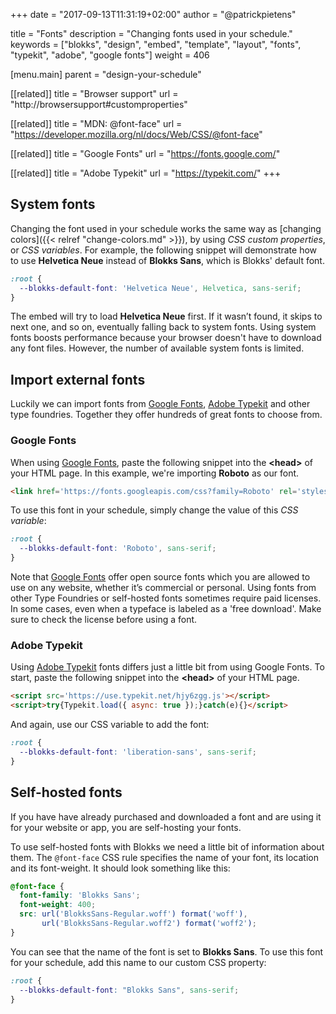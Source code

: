 +++
date            = "2017-09-13T11:31:19+02:00"
author          = "@patrickpietens"

title           = "Fonts"
description     = "Changing fonts used in your schedule."
keywords        = ["blokks", "design", "embed", "template", "layout", "fonts", "typekit", "adobe", "google fonts"]
weight          = 406

[menu.main]
parent          = "design-your-schedule"

[[related]]
title = "Browser support"
url = "http://browsersupport#customproperties"

[[related]]
title = "MDN: @font-face"
url = "https://developer.mozilla.org/nl/docs/Web/CSS/@font-face"

[[related]]
title = "Google Fonts"
url = "https://fonts.google.com/"

[[related]]
title = "Adobe Typekit"
url = "https://typekit.com/"
+++

## System fonts
Changing the font used in your schedule works the same way as [changing colors]({{< relref "change-colors.md" >}}), by using *CSS custom properties*, or *CSS variables*. For example, the following snippet will demonstrate how to use **Helvetica Neue** instead of **Blokks Sans**, which is Blokks' default font.

```css
:root {
  --blokks-default-font: 'Helvetica Neue', Helvetica, sans-serif;
}
```

The embed will try to load **Helvetica Neue** first. If it wasn’t found, it skips to next one, and so on, eventually falling back to system fonts. Using system fonts boosts performance because your browser doesn't have to download any font files. However, the number of available system fonts is limited.

## Import external fonts
Luckily we can import fonts from [Google Fonts](https://fonts.google.com/), [Adobe Typekit](https://typekit.com/) and other type foundries. Together they offer hundreds of great fonts to choose from.

### Google Fonts
When using [Google Fonts](https://fonts.google.com/), paste the following snippet into the **\<head\>** of your HTML page. In this example, we're importing **Roboto** as our font.

```html
<link href='https://fonts.googleapis.com/css?family=Roboto' rel='stylesheet'>
```

To use this font in your schedule, simply change the value of this *CSS variable*:

```css
:root {
  --blokks-default-font: 'Roboto', sans-serif;
}
```

<span class='note'>Note that [Google Fonts](https://fonts.google.com/) offer open source fonts which you are allowed to use on any website, whether it’s commercial or personal. Using fonts from other Type Foundries or self-hosted fonts sometimes require paid licenses. In some cases, even when a typeface is labeled as a 'free download'. Make sure to check the license before using a font.</span>

### Adobe Typekit
Using [Adobe Typekit](https://typekit.com/) fonts differs just a little bit from using Google Fonts. To start, paste the following snippet into the **\<head\>** of your HTML page.

```html
<script src='https://use.typekit.net/hjy6zgg.js'></script>
<script>try{Typekit.load({ async: true });}catch(e){}</script>
```

And again, use our CSS variable to add the font:

```css
:root {
  --blokks-default-font: 'liberation-sans', sans-serif;
}
```

## Self-hosted fonts
If you have have already purchased and downloaded a font and are using it for your website or app, you are self-hosting your fonts.

To use self-hosted fonts with Blokks we need a little bit of information about them. The `@font-face` CSS rule specifies the name of your font, its location and its font-weight. It should look something like this:

```css
@font-face {
  font-family: 'Blokks Sans';
  font-weight: 400;
  src: url('BlokksSans-Regular.woff') format('woff'),
       url('BlokksSans-Regular.woff2') format('woff2');
}
```

You can see that the name of the font is set to **Blokks Sans**. To use this font for your schedule, add this name to our custom CSS property:

```css
:root {
  --blokks-default-font: "Blokks Sans", sans-serif;
}
```